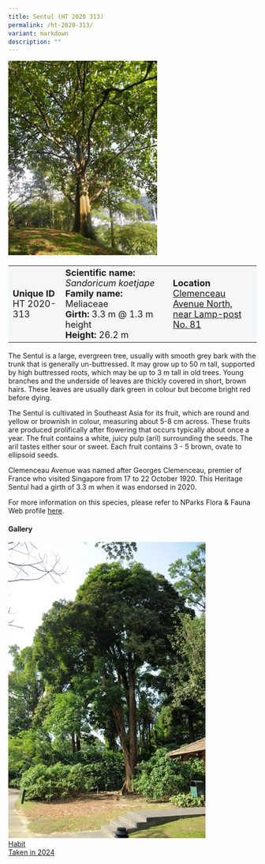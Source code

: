 ```yaml
---
title: Sentul (HT 2020 313)
permalink: /ht-2020-313/
variant: markdown
description: ""
---
```

<div class="isomer-image-wrapper">
<img style="width: 60%" src="/images/heritage_trees_photos/terap_ht_2015_235-habit.jpg"> 
</div><table style="minWidth: 100px; font-size: 18px; background: #F4F6F7">
<tbody><tr>
<td rowspan="1" colspan="1">
<strong>Unique ID</strong>
<br>HT 2020-313
</td>
<td rowspan="1" colspan="1">
<strong>Scientific name:</strong> <em>Sandoricum koetjape</em> 
<br><strong>Family name:</strong> Meliaceae
<br><strong>Girth:</strong> 3.3 m @ 1.3 m height
<br><strong>Height: </strong>26.2 m
</td>
<td rowspan="1" colspan="1">
<strong>Location</strong><a href="https://www.onemap.gov.sg/?lat=1.3076000000068693&amp;lng=103.84004999998922">
<br>Clemenceau Avenue North,<br>near Lamp-post No. 81</a>
</td>
</tr>
</tbody></table>
<p>The Sentul is a large, evergreen tree, usually with smooth grey bark with the trunk that is generally un-buttressed. It may grow up to 50 m tall, supported by high buttressed roots, which may be up to 3 m tall in old trees. Young branches and the underside of leaves are thickly covered in short, brown hairs. These leaves are usually dark green in colour but become bright red before dying.</p>

<p>The Sentul is cultivated in Southeast Asia for its fruit, which are round and yellow or brownish in colour, measuring about 5-8 cm across. These fruits are produced prolifically after flowering that occurs typically about once a year. The fruit contains a white, juicy pulp (aril) surrounding the seeds. The aril tastes either sour or sweet. Each fruit contains 3 - 5 brown, ovate to ellipsoid seeds.</p>

<p>Clemenceau Avenue was named after Georges Clemenceau, premier of France who visited Singapore from 17 to 22 October 1920. This Heritage Sentul had a girth of 3.3 m when it was endorsed in 2020.</p>
	
<p>For more information on this species, please refer to NParks Flora &amp; Fauna Web profile <a href="https://www.nparks.gov.sg/florafaunaweb/flora/3/1/3109">here</a>.</p>

<h4><b>Gallery</b></h4>
<div class="isomer-card-grid">
<a href="/images/Heritage_trees_photos/tulang_daing_ht_2001_22-habit.jpg" class="isomer-card">
<div class="isomer-card-image">
<div class="isomer-image-wrapper"><img src="/images/Heritage_trees_photos/tulang_daing_ht_2001_22-habit.jpg"></div></div>
<div class="isomer-card-body"><div class="isomer-card-title">Habit</div><div class="isomer-card-description">Taken in 2024</div></div></a><br></div>